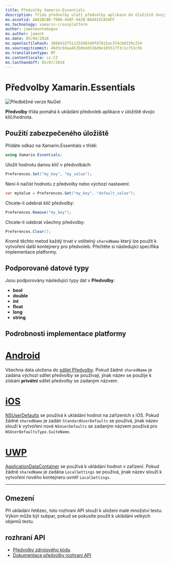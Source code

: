 ```yaml
---
title: Předvolby Xamarin.Essentials
description: Třída předvolby uloží předvolby aplikace do úložiště dvojic klíč/hodnota.
ms.assetid: AA81BCBD-79BA-448F-942B-BA4415CA50FF
ms.technology: xamarin-crossplatform
author: jamesmontemagno
ms.author: jamont
ms.date: 05/04/2018
ms.openlocfilehash: 3886432f51125508349fd7815ac374cb0339c254
ms.sourcegitcommit: 46d3c9daa45350bdd536d9e105517f3c1c753c5b
ms.translationtype: MT
ms.contentlocale: cs-CZ
ms.lasthandoff: 05/07/2018
---
```

# <a name="xamarinessentials-preferences"></a>Předvolby Xamarin.Essentials

![Předběžné verze NuGet](~/media/shared/pre-release.png)

**Předvolby** třída pomáhá k ukládání předvoleb aplikace v úložiště dvojic klíč/hodnota.

## <a name="using-secure-storage"></a>Použití zabezpečeného úložiště

Přidáte odkaz na Xamarin.Essentials v třídě:

```csharp
using Xamarin.Essentials;
```

Uložit hodnotu danou _klíč_ v předvolbách:

```csharp
Preferences.Set("my_key", "my_value");
```

Není-li načíst hodnotu z předvolby nebo výchozí nastavení:

```csharp
var myValue = Preferences.Get("my_key", "default_value");
```

Chcete-li odebrat _klíč_ předvolby:

```csharp
Preferences.Remove("my_key");
```

Chcete-li odebrat všechny předvolby:

```csharp
Preferences.Clear();
```

Kromě těchto metod každý trvat v volitelný `sharedName` který lze použít k vytvoření další kontejnery pro předvoleb. Přečtěte si následující specifika implementace platformy.

## <a name="supported-data-types"></a>Podporované datové typy

Jsou podporovány následující typy dat v **Předvolby**:

- **bool**
- **double**
- **int**
- **float**
- **long**
- **string**

## <a name="platform-implementation-specifics"></a>Podrobnosti implementace platformy

# <a name="androidtabandroid"></a>[Android](#tab/android)

Všechna data uložena do [sdílet Předvolby](https://developer.android.com/training/data-storage/shared-preferences.html). Pokud žádné `sharedName` je zadána výchozí sdílet předvolby se používají, jinak název se použije k získání **privátní** sdílet předvolby se zadaným názvem.

# <a name="iostabios"></a>[iOS](#tab/ios)

[NSUserDefaults](https://docs.microsoft.com/en-us/xamarin/ios/app-fundamentals/user-defaults) se používá k ukládání hodnot na zařízeních s iOS. Pokud žádné `sharedName` je zadán `StandardUserDefaults` se používá, jinak název slouží k vytvoření nové `NSUserDefaults` se zadaným názvem používá pro `NSUserDefaultsType.SuiteName`.

# <a name="uwptabuwp"></a>[UWP](#tab/uwp)

[ApplicationDataContainer](https://docs.microsoft.com/en-us/uwp/api/windows.storage.applicationdatacontainer) se používá k ukládání hodnot v zařízení. Pokud žádné `sharedName` je zadána `LocalSettings` se používá, jinak název slouží k vytvoření nového kontejneru uvnitř `LocalSettings`.

--------------

## <a name="limitations"></a>Omezení

Při ukládání řetězec, toto rozhraní API slouží k uložení malé množství textu.  Výkon může být subpar, pokud se pokusíte použít k ukládání velkých objemů textu.

## <a name="api"></a>rozhraní API

- [Předvolby zdrojového kódu](https://github.com/xamarin/Essentials/tree/master/Essentials/Preferences)
- [Dokumentace předvolby rozhraní API](xref:Xamarin.Essentials.Preferences)
